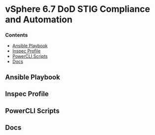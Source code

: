 # vSphere 6.7 DoD STIG Compliance and Automation

### Contents
- [Ansible Playbook](#ansible-playbook)
- [Inspec Profile](#inspec-profile)
- [PowerCLI Scripts](powercli-scripts)
- [Docs](docs)

## Ansible Playbook

## Inspec Profile

## PowerCLI Scripts

## Docs